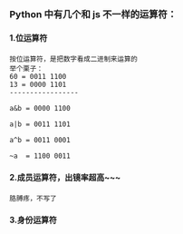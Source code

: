 ### Python 中有几个和 js 不一样的运算符： 
#### 1.位运算符
    按位运算符，是把数字看成二进制来运算的
    举个栗子：
    60 = 0011 1100
    13 = 0000 1101
    -----------------
    
    a&b = 0000 1100

    a|b = 0011 1101

    a^b = 0011 0001

    ~a  = 1100 0011
#### 2.成员运算符，出镜率超高~~~
    胳膊疼，不写了
#### 3.身份运算符
    
    

